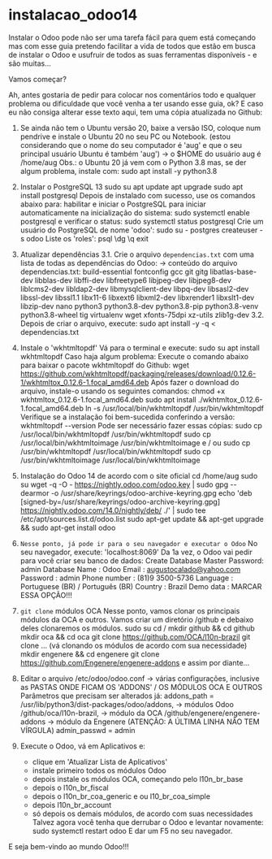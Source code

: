 # instalacao_odoo14

[Como instalar Odoo CE versão 14.0 no Ubuntu 20.04 com Python 3.8 e PostgreSQL 13]::

Instalar o Odoo pode não ser uma tarefa fácil para quem está começando mas com esse guia pretendo facilitar a vida de todos que estão em busca de instalar o Odoo e usufruir de todos as suas ferramentas disponíveis - e são muitas...

Vamos começar?

Ah, antes gostaria de pedir para colocar nos comentários todo e qualquer problema ou dificuldade que você venha a ter usando esse guia, ok? E caso eu não consiga alterar esse texto aqui, tem uma cópia atualizada no Github:

1. Se ainda não tem o Ubuntu versão 20, baixe a versão ISO, coloque num pendrive e instale o Ubuntu 20 no seu PC ou Notebook.
     (estou considerando que o nome do seu computador é 'aug' e que o seu principal usuário Ubuntu é também 'aug')
     → o $HOME do usuário aug é /home/aug
   Obs.: o Ubuntu 20 já vem com o Python 3.8 mas, se der algum problema, instale com: sudo apt install -y python3.8

2. Instalar o PostgreSQL 13
     sudo su
     apt update
     apt upgrade
     sudo apt install postgresql
   Depois de instalado com sucesso, use os comandos abaixo para:
     habilitar e iniciar o PostgreSQL para iniciar automaticamente na inicialização do sistema: 
       sudo systemctl enable postgresql
     e verificar o status:
       sudo systemctl status postgresql
   Crie um usuário do PostgreSQL de nome 'odoo':
     sudo su - postgres
     createuser -s odoo
   Liste os 'roles':
     psql
     \dg
     \q
     exit

3. Atualizar dependências
3.1. Crie o arquivo `dependencias.txt` com uma lista de todas as dependências do Odoo:
     → conteúdo do arquivo dependencias.txt:
       build-essential 
       fontconfig 
       gcc 
       git 
       gitg 
       libatlas-base-dev 
       libblas-dev 
       libffi-dev 
       libfreetype6 
       libjpeg-dev 
       libjpeg8-dev 
       liblcms2-dev 
       libldap2-dev 
       libmysqlclient-dev 
       libpq-dev 
       libsasl2-dev 
       libssl-dev 
       libssl1.1
       libx11-6 
       libxext6 
       libxml2-dev 
       libxrender1 
       libxslt1-dev 
       libzip-dev 
       nano 
       python3 
       python3.8-dev 
       python3.8-pip
       python3.8-venv 
       python3.8-wheel
       tig 
       virtualenv 
       wget 
       xfonts-75dpi 
       xz-utils 
       zlib1g-dev 
3.2. Depois de criar o arquivo, execute:
     sudo apt install -y -q < dependencias.txt

4. Instale o 'wkhtmltopdf'
   Vá para o terminal e execute:
     sudo su
     apt install wkhtmltopdf
   Caso haja algum problema:
     Execute o comando abaixo para baixar o pacote wkhtmltopdf do Github:
       wget https://github.com/wkhtmltopdf/packaging/releases/download/0.12.6-1/wkhtmltox_0.12.6-1.focal_amd64.deb
     Após fazer o download do arquivo, instale-o usando os seguintes comandos:
       chmod +x wkhtmltox_0.12.6-1.focal_amd64.deb
       sudo apt install ./wkhtmltox_0.12.6-1.focal_amd64.deb
       ln -s /usr/local/bin/wkhtmltopdf /usr/bin/wkhtmltopdf
   Verifique se a instalação foi bem-sucedida conferindo a versão:
       wkhtmltopdf --version
   Pode ser necessário fazer essas cópias:
     sudo cp /usr/local/bin/wkhtmltopdf   /usr/bin/wkhtmltopdf
     sudo cp /usr/local/bin/wkhtmltoimage /usr/bin/wkhtmltoimage
     e / ou
     sudo cp /usr/bin/wkhtmltopdf   /usr/local/bin/wkhtmltopdf
     sudo cp /usr/bin/wkhtmltoimage /usr/local/bin/wkhtmltoimage

5. Instalação do Odoo 14 de acordo com o site oficial
   cd /home/aug
   sudo su
   wget -q -O - https://nightly.odoo.com/odoo.key | sudo gpg --dearmor -o /usr/share/keyrings/odoo-archive-keyring.gpg
   echo 'deb [signed-by=/usr/share/keyrings/odoo-archive-keyring.gpg] https://nightly.odoo.com/14.0/nightly/deb/ ./' | sudo tee /etc/apt/sources.list.d/odoo.list
   sudo apt-get update && apt-get upgrade && sudo apt-get install odoo


6. `Nesse ponto, já pode ir para o seu navegador e executar o Odoo`
   No seu navegador, execute: 'localhost:8069'
     Da 1a vez, o Odoo vai pedir para você criar seu banco de dados:
       Create Database
         Master Password: admin
         Database Name  : Odoo
         Email          : augustocalado@yahoo.com
         Password       : admin
         Phone number   : (81)9 3500-5736
         Language       : Portuguese (BR) / Português (BR)
         Country        : Brazil
         Demo data      : MARCAR ESSA OPÇÃO!!!

7. `git clone` módulos OCA
   Nesse ponto, vamos clonar os principais módulos da OCA e outros.
   Vamos criar um diretório /github e debaixo deles clonaremos os módulos.
     sudo su
     cd /
     mkdir github && cd github
     mkdir oca && cd oca
     git clone https://github.com/OCA/l10n-brazil
     git clone ... (vá clonando os módulos de acordo com sua necessidade)
     mkdir engenere && cd engenere
     git clone https://github.com/Engenere/engenere-addons
     e assim por diante...

8. Editar o arquivo /etc/odoo/odoo.conf
   → várias configurações, inclusive as PASTAS ONDE FICAM OS 'ADDONS' / OS MÓDULOS OCA E OUTROS
   Parâmetros que precisam ser alterados já:
     addons_path = /usr/lib/python3/dist-packages/odoo/addons, → módulos Odoo
                   /github/oca/l10n-brazil,                    → módulo da OCA
                   /github/engenere/engenere-addons            → módulo da Engenere (ATENÇÃO: A ÚLTIMA LINHA NÃO TEM VÍRGULA)
     admin_passwd = admin

9. Execute o Odoo, vá em Aplicativos e:
     - clique em 'Atualizar Lista de Aplicativos'
     - instale primeiro todos os módulos Odoo
     - depois instale os módulos OCA, começando pelo l10n_br_base
     - depois o l10n_br_fiscal
     - depois o l10n_br_coa_generic e ou l10_br_coa_simple
     - depois l10n_br_account
     - só depois os demais módulos, de acordo com suas necessidades
   Talvez agora você tenha que derrubar o Odoo e levantar novamente:
     sudo systemctl restart odoo
   E dar um F5 no seu navegador.

E seja bem-vindo ao mundo Odoo!!!
